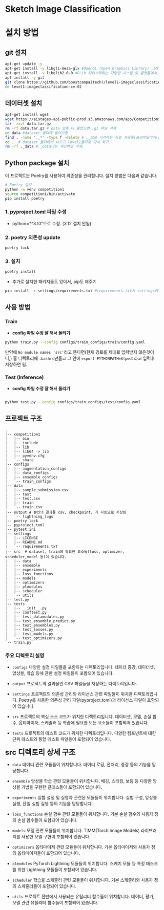 # Sketch Image Classification

# 설치 방법

## git 설치
```bash
apt-get update -y
apt-get install -y libgl1-mesa-glx #OpenGL (Open Graphics Library) 그래픽 API를 지원하는 라이브러리
apt-get install -y libglib2.0-0 #GLib 라이브러리는 다양한 시스템 및 플랫폼에서 사용되는 기본 라이브러리 
apt install -y git
git clone https://github.com/boostcampaitech7/level1-imageclassification-cv-02.git
cd level1-imageclassification-cv-02
```

## 데이터셋 설치
```bash
apt-get install wget
wget https://aistages-api-public-prod.s3.amazonaws.com/app/Competitions/000307/data/data.tar.gz
tar -zxvf data.tar.gz 
rm -rf data.tar.gz # data 압축 다 풀었으면 .gz 파일 삭제.
cd data #dataset 폴더에 들어가줌
find . -name '._*' -type f -delete # ._으로 시작하는 파일 지워줌(숨김파일이거나 캐싱파일이라 필요없음.)
cd .. # dataset 폴더에서 나오고 level1폴더로 다시 회귀.
rm -rf ._data #._data라는 캐싱파일 삭제.
```

## Python package 설치
이 프로젝트는 Poetry를 사용하여 의존성을 관리합니다. 설치 방법은 다음과 같습니다:

```bash
# Poetry 설치
python -m venv competition1
source competition1/bin/activate
pip install poetry
```

### 1. pyproject.toml 파일 수정
- python="^3.10"으로 수정. (3.12 설치 안됨)
### 2. poetry 의존성 update
```bash
poetry lock
```
### 3. 설치
```bash
poetry install
```
- 추가로 설치한 패키지들도 있어서, pip도 해주기
```bash
pip install -r settings/requirements.txt #requirements.txt가 settings에 있음. m
```


## 사용 방법
### Train
- **config 파일 수정 잘 해서 돌리기**
```bash
python train.py --config configs/train_configs/train/config.yaml
```
만약에 `No module names 'src'`라고 뜬다면(현재 경로를 제대로 입력받지 않은것이니,)
홈 디렉토리에 `.bashrc`만들고 그 안에 `export PYTHONPATH=$(pwd)`라고  입력후 저장하면 됨.

### Test (Inference)
- **config 파일 수정 잘 해서 돌리기**
```bash

python test.py --config configs/train_configs/test/config.yaml
```

## 프로젝트 구조
```
.
|-- competition1
|   |-- bin
|   |-- include
|   |-- lib
|   |-- lib64 -> lib
|   |-- pyvenv.cfg
|   `-- share
|-- configs
|   |-- augmentation_configs
|   |-- data_configs
|   |-- ensemble_configs
|   `-- train_configs
|-- data
|   |-- sample_submission.csv
|   |-- test
|   |-- test.csv
|   |-- train
|   `-- train.csv
|-- output # 본인의 결과물 csv, checkpoint, 가 자동으로 저장됨
|   `-- lightning_logs
|-- poetry.lock
|-- pyproject.toml
|-- pytest.ini
|-- settings
|   |-- LICENSE
|   |-- README.md
|   `-- requirements.txt
|-- src  # dataset, train에 필요한 요소들(loss, optimizer, scheduler,model 등)이 있습니다.
|   |-- data
|   |-- ensemble
|   |-- experiments
|   |-- loss_functions
|   |-- models
|   |-- optimizers
|   |-- plmodules
|   |-- scheduler
|   `-- utils
|-- test.py
|-- tests
|   |-- __init__.py
|   |-- conftest.py
|   |-- test_datamodules.py
|   |-- test_ensemble_predict.py
|   |-- test_ensembles.py
|   |-- test_losses.py
|   |-- test_models.py
|   `-- test_optimizers.py
`-- train.py
```

### 주요 디렉토리 설명
- `configs`
다양한 설정 파일들을 포함하는 디렉토리입니다.
데이터 증강, 데이터셋, 앙상블, 학습 등에 관한 설정 파일들이 포함되어 있습니다.

- `output`
프로젝트의 결과물인 CSV 파일들을 저장하는 디렉토리입니다.

- `settings`
프로젝트의 의존성 관리와 라이선스 관련 파일들이 위치한 디렉토리입니다.
Poetry를 사용한 의존성 관리 파일(pyproject.toml)과 라이선스 파일이 포함되어 있습니다.

- `src`
프로젝트의 핵심 소스 코드가 위치한 디렉토리입니다.
데이터셋, 모델, 손실 함수, 옵티마이저, 스케줄러 등 학습에 필요한 모든 요소들이 포함되어 있습니다.

- `tests`
프로젝트의 테스트 코드가 위치한 디렉토리입니다.
다양한 컴포넌트에 대한 단위 테스트와 통합 테스트 파일들이 포함되어 있습니다.

<font size ="5"> **src 디렉토리 상세 구조**</font>
- `data`
데이터 관련 모듈들이 위치합니다. 데이터 로딩, 전처리, 증강 등의 기능을 담당합니다.

- `ensemble`
앙상블 학습 관련 모듈들이 위치합니다. 배깅, 스태킹, 보팅 등 다양한 앙상블 기법을 구현한 클래스들이 포함되어 있습니다.

- `experiments`
실험 설정 및 실행과 관련된 모듈들이 위치합니다. 실험 구성, 앙상블 실행, 단일 실험 실행 등의 기능을 담당합니다.

- `loss_functions`
손실 함수 관련 모듈들이 위치합니다. 기본 손실 함수와 사용자 정의 손실 함수들이 포함되어 있습니다.

- `models`
모델 관련 모듈들이 위치합니다. TIMM(Torch Image Models) 라이브러리를 사용한 모델 구현이 포함되어 있습니다.

- `optimizers`
옵티마이저 관련 모듈들이 위치합니다. 기본 옵티마이저와 사용자 정의 옵티마이저들이 포함되어 있습니다.

- `plmodules`
PyTorch Lightning 모듈들이 위치합니다. 스케치 모듈 등 특정 태스크를 위한 Lightning 모듈들이 포함되어 있습니다.

- `scheduler`
학습률 스케줄러 관련 모듈들이 위치합니다. 기본 스케줄러와 사용자 정의 스케줄러들이 포함되어 있습니다.



- `utils`
프로젝트 전반에서 사용되는 유틸리티 함수들이 위치합니다. 데이터, 평가, 모델 관련 유틸리티 함수들이 포함되어 있습니다.
